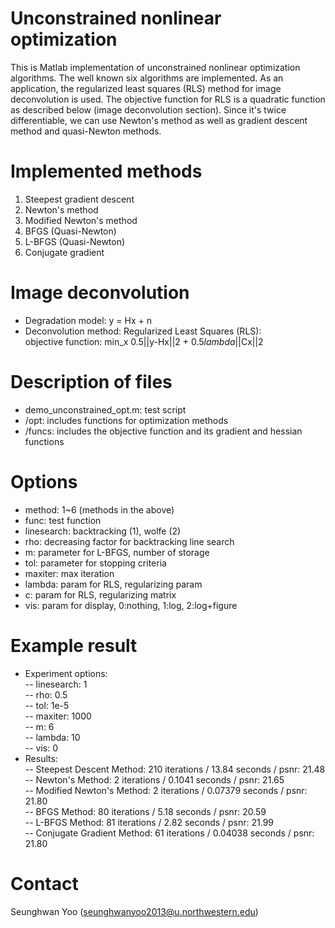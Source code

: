 # Unconstrained nonlinear optimization
This is Matlab implementation of unconstrained nonlinear optimization algorithms. The well known six algorithms are implemented. As an application, the regularized least squares (RLS) method for image deconvolution is used. The objective function for RLS is a quadratic function as described below (image deconvolution section). Since it's twice differentiable, we can use Newton's method as well as gradient descent method and quasi-Newton methods.

# Implemented methods
1. Steepest gradient descent <br>
2. Newton's method <br>
3. Modified Newton's method <br>
4. BFGS (Quasi-Newton) <br>
5. L-BFGS (Quasi-Newton) <br>
6. Conjugate gradient <br>

# Image deconvolution
- Degradation model: y = Hx + n
- Deconvolution method: Regularized Least Squares (RLS): <br />
      objective function: min_x 0.5||y-Hx||2 + 0.5*lambda*||Cx||2 <br />

# Description of files
- demo_unconstrained_opt.m: test script
- /opt: includes functions for optimization methods
- /funcs: includes the objective function and its gradient and hessian functions

# Options
- method: 1~6 (methods in the above)
- func: test function
- linesearch: backtracking (1), wolfe (2)
- rho: decreasing factor for backtracking line search
- m: parameter for L-BFGS, number of storage
- tol: parameter for stopping criteria
- maxiter: max iteration
- lambda: param for RLS, regularizing param
- c: param for RLS, regularizing matrix
- vis: param for display, 0:nothing, 1:log, 2:log+figure

# Example result
- Experiment options: <br>
      -- linesearch: 1 <br>
      -- rho: 0.5  <br>
      -- tol: 1e-5  <br>
      -- maxiter: 1000 <br>
      -- m: 6 <br>
      -- lambda: 10 <br>
      -- vis: 0 <br>
- Results:  <br>
      -- Steepest Descent Method:     210 iterations /   13.84 seconds / psnr: 21.48 <br>
      -- Newton's Method:               2 iterations /  0.1041 seconds / psnr: 21.65 <br>
      -- Modified Newton's Method:      2 iterations / 0.07379 seconds / psnr: 21.80 <br>
      -- BFGS Method:                  80 iterations /    5.18 seconds / psnr: 20.59 <br>
      -- L-BFGS Method:                81 iterations /    2.82 seconds / psnr: 21.99 <br>
      -- Conjugate Gradient Method:    61 iterations / 0.04038 seconds / psnr: 21.80 <br>

# Contact
Seunghwan Yoo (seunghwanyoo2013@u.northwestern.edu)
